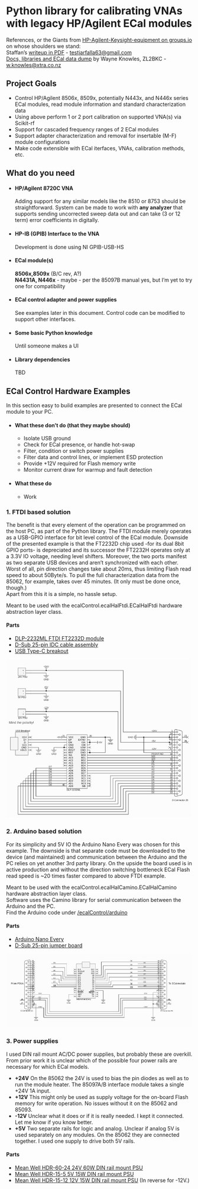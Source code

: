 # Python library for calibrating VNAs with legacy HP/Agilent ECal modules 

References, or the Giants from [HP-Agilent-Keysight-equipment on groups.io](https://groups.io/g/HP-Agilent-Keysight-equipment) on whose shoulders we stand:  
Staffan’s [writeup in PDF](<https://groups.io/g/HP-Agilent-Keysight-equipment/files/All HP, Agilent and Keysight instruments in folders by part numbers/A 80000 to 89999/85062/ECal 85062-60006 rev B.pdf>) -  [testjarfalla63\@gmail.com](mailto:testjarfalla63\@gmail.com)  
[Docs, libraries and ECal data dump](<https://groups.io/g/HP-Agilent-Keysight-equipment/files/All HP, Agilent and Keysight instruments in folders by part numbers/A 80000 to 89999/85062/HP8506x ECal Interface.zip>) by Wayne Knowles, ZL2BKC - [w.knowles\@xtra.co.nz](mailto:w.knowles\@xtra.co.nz)  

## Project Goals

- Control HP/Agilent 8506x, 8509x, potentially N443x, and N446x series ECal modules, read module information and standard characterization data
- Using above perform 1 or 2 port calibration on supported VNA(s) via Scikit-rf
- Support for cascaded frequency ranges of 2 ECal modules
- Support adapter characterization and removal for insertable (M-F) module configurations
- Make code extensible with ECal iterfaces, VNAs, calibration methods, etc.

## What do you need

- #### HP/Agilent 8720C VNA
  Adding support for any similar models like the 8510 or 8753 should be straightforward. System can be made to work with **any analyzer** that supports sending uncorrected sweep data out and can take (3 or 12 term) error coefficients in digitally.
- #### HP-IB (GPIB) Interface to the VNA
  Development is done using NI GPIB-USB-HS
- #### ECal module(s)
  **8506x,8509x** (B/C rev, A?)  
  **N4431A, N446x** - maybe - per the 85097B manual yes, but I’m yet to try one for compatibility
- #### ECal control adapter and power supplies
  See examples later in this document. Control code can be modified to support other interfaces.
- #### Some basic Python knowledge
  Until someone makes a UI
- #### Library dependencies
  TBD

## ECal Control Hardware Examples  
In this section easy to build examples are presented to connect the ECal module to your PC.
- #### What these don’t do (that they maybe should)
  - Isolate USB ground
  - Check for ECal presence, or handle hot-swap
  - Filter, condition or switch power supplies
  - Filter data and control lines, or implement ESD protection
  - Provide +12V required for Flash memory write
  - Monitor current draw for warmup and fault detection
- #### What these do
  - Work

### 1. FTDI based solution
The benefit is that every element of the operation can be programmed on the host PC, as part of the Python library. The FTDI module merely operates as a USB-GPIO interface for bit level control of the ECal module. Downside of the presented example is that the FT2232D chip used -for its dual 8bit GPIO ports- is depreciated and its successor the FT2232H operates only at a 3.3V IO voltage, needing level shifters. Moreover, the two ports manifest as two separate USB devices and aren’t synchronized with each other. Worst of all, pin direction changes take about 20ms, thus limiting Flash read speed to about 50Byte/s. To pull the full characterization data from the 85062, for example, takes over 45 minutes. (It only must be done once, though.)  
Apart from this it is a simple, no hassle setup.  
  
Meant to be used with the ecalControl.ecalHalFtdi.ECalHalFtdi hardware abstraction layer class.

#### Parts
- [DLP-2232ML FTDI FT2232D module](https://www.digikey.com/short/w24rvtz0)
- [D-Sub 25-pin IDC cable assembly](https://a.co/d/9McZ1qI)
- [USB Type-C breakout](https://a.co/d/ejkzXOb)

![](/doc/img/schECalFtdi.svg)

### 2. Arduino based solution
For its simplicity and 5V IO the Arduino Nano Every was chosen for this example. The downside is that separate code must be downloaded to the device (and maintained) and communication between the Arduino and the PC relies on yet another 3rd party library.
On the upside the board used is in active production and without the direction switching bottleneck ECal Flash read speed is ~20 times faster compared to above FTDI example.  

Meant to be used with the ecalControl.ecalHalCamino.ECalHalCamino hardware abstraction layer class.  
Software uses the Camino library for serial communication between the Arduino and the PC.  
Find the Arduino code under [/ecalControl/arduino](/ecalControl/arduino)

#### Parts
- [Arduino Nano Every](https://docs.arduino.cc/hardware/nano-every/)
- [D-Sub 25-pin jumper board](https://a.co/d/hQ9iDCi)

![](/doc/img/schECalArduino.svg)

### 3. Power supplies

I used DIN rail mount AC/DC power supplies, but probably these are overkill.
From prior work it is unclear which of the possible four power rails are necessary for which ECal models.

- **+24V** On the 85062 the 24V is used to bias the pin diodes as well as to run the module heater. The 85097A/B interface module takes a single +24V 1A input.
- **+12V** This might only be used as supply voltage for the on-board Flash memory for write operation. No issues without it on the 85062 and 85093.
- **-12V** Unclear what it does or if it is really needed. I kept it connected. Let me know if you know better.
- **+5V** Two separate rails for logic and analog. Unclear if analog 5V is used separately on any modules. On the 85062 they are connected together. I used one supply to drive both 5V rails.

#### Parts
- [Mean Well HDR-60-24 24V 60W DIN rail mount PSU](https://a.co/d/216mub7)
- [Mean Well HDR-15-5 5V 15W DIN rail mount PSU](https://a.co/d/fFkN42M)
- [Mean Well HDR-15-12 12V 15W DIN rail mount PSU](https://a.co/d/1o75U8v)  (In reverse for -12V.)










